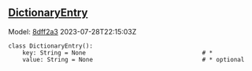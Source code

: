 ## [DictionaryEntry](https://github.com/spdx/spdx-3-model/blob/main/model/Core/Classes/DictionaryEntry.md)
Model: [8dff2a3](https://github.com/spdx/spdx-3-model/commit/8dff2a3243c9e00e1eb170fac749450a845ccdd6) 2023-07-28T22:15:03Z
```
class DictionaryEntry():
    key: String = None                                 # * 
    value: String = None                               # * optional 
```

